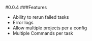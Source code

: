 #0.0.4
###Features
- Ability to rerun failed tasks
- Error logs
- Allow multiple projects per a config
- Multiple Commands per task
